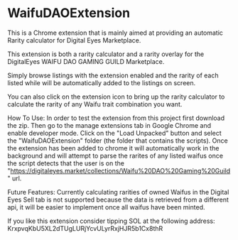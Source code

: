 # WaifuDAOExtension
This is a Chrome extension that is mainly aimed at providing an automatic Rarity calculator for Digital Eyes Marketplace.

This extension is both a rarity calculator and a rarity overlay for the DigitalEyes WAIFU DAO GAMING GUILD Marketplace. 

Simply browse listings with the extension enabled and the rarity of each listed while will be automatically added to the listings on screen. 

You can also click on the extension icon to bring up the rarity calculator to calculate the rarity of any Waifu trait combination you want.

How To Use: In order to test the extension from this project first download the zip. Then go to the manage extensions tab in Google Chrome and enable developer mode. Click on the "Load Unpacked" button and select the "WaifuDAOExtension" folder (the folder that contains the scripts). Once the extension has been added to chrome it will automatically work in the background and will attempt to parse the rarites of any listed waifus once the script detects that the user is on the "https://digitaleyes.market/collections/Waifu%20DAO%20Gaming%20Guild" url.

Future Features: Currently calculating rarities of owned Waifus in the Digital Eyes Sell tab is not supported because the data is retrieved from a different api, it will be easier to implement once all waifus have been minted.

If you like this extension consider tipping SOL at the following address:
KrxpvqKbU5XL2dTUgLURjYcvULyrRxjHJR5b1Cx8thR
